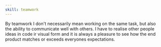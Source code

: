 ```yaml
---
skill: teamwork
---
```


By teamwork I don't necessarily mean working on the same task, but also the ability to communicate well with others. I have to realise other people ideas in code ir visual form and it is always a pleasure to see how the end product matches or exceeds everyones expectations.
